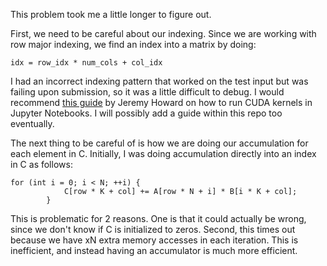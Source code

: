 This problem took me a little longer to figure out.

First, we need to be careful about our indexing. Since we are working with row major indexing, we find an index into a matrix by doing:
```
idx = row_idx * num_cols + col_idx
```

I had an incorrect indexing pattern that worked on the test input but was failing upon submission, so it was a little difficult to debug. I would recommend [this guide](https://www.youtube.com/watch?v=nOxKexn3iBo) by Jeremy Howard on how to run CUDA kernels in Jupyter Notebooks. I will possibly add a guide within this repo too eventually.

The next thing to be careful of is how we are doing our accumulation for each element in C. Initially, I was doing accumulation directly into an index in C as follows:
```
for (int i = 0; i < N; ++i) {
            C[row * K + col] += A[row * N + i] * B[i * K + col];
        }
```
This is problematic for 2 reasons. One is that it could actually be wrong, since we don't know if C is initialized to zeros. Second, this times out because we have xN extra memory accesses in each iteration. This is inefficient, and instead having an accumulator is much more efficient.